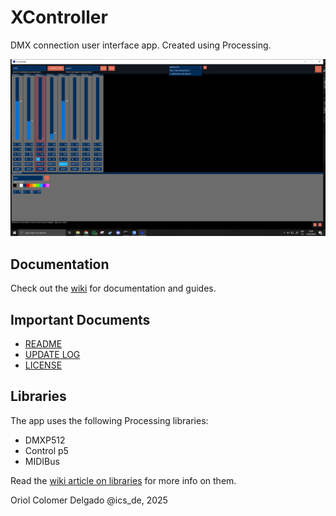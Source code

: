 # XController
DMX connection user interface app. Created using Processing.

![general view](https://github.com/ics-de/XController/blob/main/media/v0_6-a.png)

## Documentation
Check out the [wiki](https://github.com/ics-de/XController/wiki) for documentation and guides.

## Important Documents
* [README](https://github.com/ics-de/XController/blob/main/README.md)
* [UPDATE LOG](https://github.com/ics-de/XController/blob/main/UPDATE%20LOG.md)
* [LICENSE](https://github.com/ics-de/XController/blob/main/LICENSE)

## Libraries
The app uses the following Processing libraries: <br>
* DMXP512
* Control p5
* MIDIBus

Read the [wiki article on libraries](https://github.com/ics-de/XController/wiki/Libraries) for more info on them.

Oriol Colomer Delgado @ics_de, 2025
